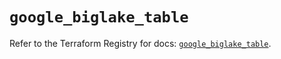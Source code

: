 # `google_biglake_table`

Refer to the Terraform Registry for docs: [`google_biglake_table`](https://registry.terraform.io/providers/hashicorp/google/5.28.0/docs/resources/biglake_table).
